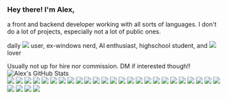 ### Hey there! I'm Alex,
a front and backend developer working with all sorts of languages. I don't do a lot of projects, especially not a lot of public ones.

daily ![](https://img.shields.io/badge/DWM-black?logo=dwm) user, ex-windows nerd, AI enthusiast, highschool student, and ![](https://img.shields.io/badge/Firefox-black?logo=firefox) lover

Usually not up for hire nor commission. DM if interested though!!
![Alex's GitHub Stats](https://github-readme-stats.vercel.app/api?username=AlexIsAway&show_icons=true&theme=tokyonight)\
![](https://img.shields.io/badge/OS-Windows-purple?logo=windows)
![](https://img.shields.io/badge/OS-Ubuntu-purple?logo=ubuntu)
![](https://img.shields.io/badge/OS-Arch_Linux-purple?logo=archlinux)
![](https://img.shields.io/badge/OS-Linux-purple?logo=linux)
![](https://img.shields.io/badge/Code-Python-purple?logo=python)
![](https://img.shields.io/badge/Code-JavaScript-purple?logo=javascript)
![](https://img.shields.io/badge/Code-TypeScript-purple?logo=typescript)
![](https://img.shields.io/badge/Code-Lua-purple?logo=lua)
![](https://img.shields.io/badge/Code-Elixir-purple?logo=elixir)
![](https://img.shields.io/badge/Code-C++-purple?logo=cplusplus)
![](https://img.shields.io/badge/Web-HTML-purple?logo=html5)
![](https://img.shields.io/badge/Web-CSS-purple?logo=css3)
![](https://img.shields.io/badge/Web-PHP-purple?logo=php)
![](https://img.shields.io/badge/Data-PostgreSQL-purple?logo=postgresql)
![](https://img.shields.io/badge/Data-MongoDB-purple?logo=mongodb)
![](https://img.shields.io/badge/Data-XML-purple?logo=xml)
![](https://img.shields.io/badge/Data-YAML-purple?logo=yaml)
![](https://img.shields.io/badge/Data-JSON-purple?logo=json)
![](https://img.shields.io/badge/Tools-Docker-purple?logo=docker)
![](https://img.shields.io/badge/Tools-Apache-purple?logo=apache)
![](https://img.shields.io/badge/Tools-GitHub-purple?logo=github)
![](https://img.shields.io/badge/Tools-Git-purple?logo=git)
![](https://img.shields.io/badge/Tools-Github_Copilot-purple?logo=githubcopilot)
![](https://img.shields.io/badge/Shell-Powershell-purple?logo=powershell)
![](https://img.shields.io/badge/Shell-Bash-purple?logo=bash)
![](https://img.shields.io/badge/Shell-Zsh-purple?logo=zsh)
![](https://img.shields.io/badge/Engines-Unity_Engine-purple?logo=unity)
![](https://img.shields.io/badge/Engines-Roblox_Studio-purple?logo=robloxstudio)
![](https://img.shields.io/badge/Services-Zoho_Mail-purple?logo=zoho)
